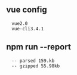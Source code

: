 
## vue config
```
  vue2.0
  vue-cli3.4.1
```
## npm run --report
```
  -- parsed 159.kb
  -- gzipped 55.98kb
```

